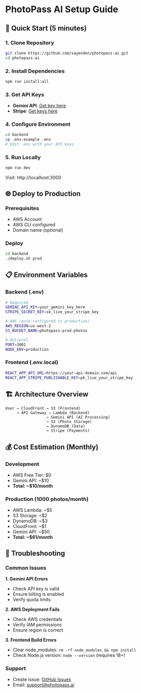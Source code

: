 # PhotoPass AI Setup Guide

## 🚀 Quick Start (5 minutes)

### 1. Clone Repository
```bash
git clone https://github.com/sayenden/photopass-ai.git
cd photopass-ai
```

### 2. Install Dependencies
```bash
npm run install:all
```

### 3. Get API Keys
- **Gemini API**: [Get key here](https://makersuite.google.com/app/apikey)
- **Stripe**: [Get keys here](https://dashboard.stripe.com/apikeys)

### 4. Configure Environment
```bash
cd backend
cp .env.example .env
# Edit .env with your API keys
```

### 5. Run Locally
```bash
npm run dev
```

Visit: http://localhost:3000

## 🌐 Deploy to Production

### Prerequisites
- AWS Account
- AWS CLI configured
- Domain name (optional)

### Deploy
```bash
cd backend
./deploy.sh prod
```

## 📋 Environment Variables

### Backend (.env)
```bash
# Required
GEMINI_API_KEY=your_gemini_key_here
STRIPE_SECRET_KEY=sk_live_your_stripe_key

# AWS (auto-configured in production)
AWS_REGION=us-west-2
S3_BUCKET_NAME=photopass-prod-photos

# Optional
PORT=3001
NODE_ENV=production
```

### Frontend (.env.local)
```bash
REACT_APP_API_URL=https://your-api-domain.com/api
REACT_APP_STRIPE_PUBLISHABLE_KEY=pk_live_your_stripe_key
```

## 🏗️ Architecture Overview

```
User → CloudFront → S3 (Frontend)
     → API Gateway → Lambda (Backend)
                  → Gemini API (AI Processing)
                  → S3 (Photo Storage)
                  → DynamoDB (Data)
                  → Stripe (Payments)
```

## 💰 Cost Estimation (Monthly)

### Development
- AWS Free Tier: $0
- Gemini API: ~$10
- **Total: ~$10/month**

### Production (1000 photos/month)
- AWS Lambda: ~$5
- S3 Storage: ~$2
- DynamoDB: ~$3
- CloudFront: ~$1
- Gemini API: ~$50
- **Total: ~$61/month**

## 🔧 Troubleshooting

### Common Issues

**1. Gemini API Errors**
- Check API key is valid
- Ensure billing is enabled
- Verify quota limits

**2. AWS Deployment Fails**
- Check AWS credentials
- Verify IAM permissions
- Ensure region is correct

**3. Frontend Build Errors**
- Clear node_modules: `rm -rf node_modules && npm install`
- Check Node.js version: `node --version` (requires 18+)

### Support
- Create issue: [GitHub Issues](https://github.com/sayenden/photopass-ai/issues)
- Email: support@photopass.ai
